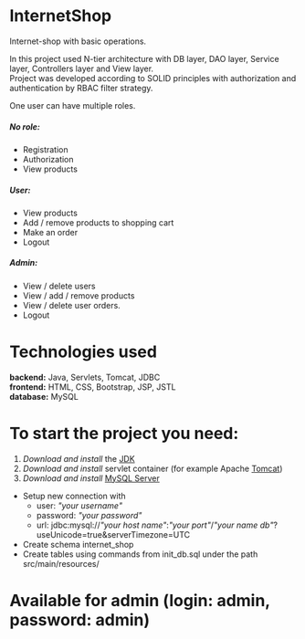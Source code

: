 # InternetShop
Internet-shop with basic operations. 

In this project used N-tier architecture with DB layer, DAO layer, Service layer, Controllers layer and View layer.<br>
Project was developed according to SOLID principles with authorization and authentication by RBAC filter strategy.

One user can have multiple roles.<br>
##### No role:<br>
  - Registration
  - Authorization
  - View products
##### User:<br>
  - View products
  - Add / remove products to shopping cart
  - Make an order
  - Logout
##### Admin:<br>
  - View / delete users
  - View / add / remove products
  - View / delete user orders.
  - Logout

# Technologies used<br>
**backend:** Java, Servlets, Tomcat, JDBC<br>
**frontend:** HTML, CSS, Bootstrap, JSP, JSTL<br>
**database:** MySQL<br>

# To start the project you need:<br>
1) *Download and install* the [JDK](https://www.oracle.com/java/technologies/javase-downloads.html, "Download JDK") <br>
2) *Download and install* servlet container (for example Apache [Tomcat](https://tomcat.apache.org/download-90.cgi, "Download Tomcat"))<br>
3) *Download and install* [MySQL Server](https://dev.mysql.com/downloads/)<br>
+ Setup new connection with<br>
  + user: *"your username"*<br>
  + password: *"your password"*<br>
  + url: jdbc:mysql://*"your host name"*:*"your port"*/*"your name db"*?useUnicode=true&serverTimezone=UTC<br>
+ Create schema internet_shop<br>
+ Create tables using commands from init_db.sql under the path src/main/resources/<br>

# Available for admin (login: admin, password: admin)
